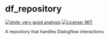 # df_repository

[![style: very good analysis][very_good_analysis_badge]][very_good_analysis_link]
[![License: MIT][license_badge]][license_link]

A repository that handles Dialogflow interactions

[license_badge]: https://img.shields.io/badge/license-MIT-blue.svg
[license_link]: https://opensource.org/licenses/MIT
[very_good_analysis_badge]: https://img.shields.io/badge/style-very_good_analysis-B22C89.svg
[very_good_analysis_link]: https://pub.dev/packages/very_good_analysis